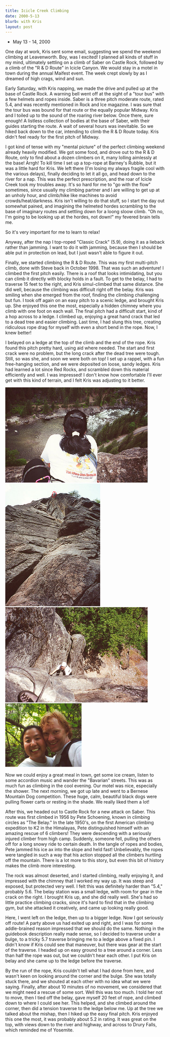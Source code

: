 ```yaml
---
title: Icicle Creek Climbing
date: 2000-5-13
blurb: with Kris
layout: post
---
```


* May 13 - 14, 2000

One day at work, Kris sent some email, suggesting we spend the weekend climbing
at Leavenworth. Boy, was I excited! I planned all kinds of stuff in my mind,
ultimately settling on a climb of Saber on Castle Rock, followed by a climb of
the "R & D Route" in Icicle Canyon.  We would stay in a motel in town during
the annual Maifest event. The week crept slowly by as I dreamed of high crags,
wind and sun.


Early Saturday, with Kris napping, we made the drive and pulled up at the base
of Castle Rock. A warning bell went off at the sight of a "tour bus" with a few
helmets and ropes inside.  Saber is a three pitch moderate route, rated 5.4, and
was recently mentioned in Rock and Ice magazine. I was sure that the tour bus
was bound for that route or the equally popular Midway. Kris and I toiled up to
the sound of the roaring river below. Once there, sure enough! A listless
collection of bodies at the base of Saber, with their guides starting the route.
A wait of several hours was inevitable. So we hiked back down to the car,
intending to climb the R & D Route today. Kris didn't feel ready for the first
pitch of Midway.


I got kind of tense with my "mental picture" of the perfect climbing weekend
already heavily modified. We got some food, and drove out to the R \& D Route,
only to find about a dozen climbers on it, many lolling aimlessly at the base!
Arrgh! To kill time I set up a top-rope at Barney's Rubble, but it was a little
hard for Kris. We left there (I'm losing my always fragile cool with the various
delays), finally deciding to let it all go, and head down to the river for
a nap. This was the perfect prescription, and the roar of Icicle Creek took
my troubles away. It's so hard for me to "go with the flow" sometimes, since
usually my climbing partner and I are willing to get up at an unholy hour,
and climb/hike like machines to avoid crowds/heat/darkness. Kris isn't willing
to do that stuff, so I start the day out somewhat pained, and imagining the
helmeted hordes scrambling to the base of imaginary routes and settling down
for a loong sloow climb. "Oh no, I'm going to be looking up at the hordes,
not down!" my fevered brain tells me.


So it's very important for me to learn to relax!


Anyway, after the nap I top-roped "Classic Crack" (5.9), doing it as a
lieback rather than jamming. I want to do it with jamming, because then I
should be able put in protection on lead, but I just wasn't able to figure
it out.


Finally, we started climbing the R & D Route. 
This was my first multi-pitch climb,
done with Steve back in October 1998. That was such an adventure! I climbed
the first pitch easily. There is a roof that looks intimidating, but you
can climb it directly with blocky holds in a fault. To get to the belay,
I had to traverse 15 feet to the right, and Kris simul-climbed that same
distance. She did well, because the climbing was difficult right off
the belay. Kris was smiling when she emerged from the roof, finding the
climbing challenging but fun. I took off again on an easy pitch to
a scenic ledge, and brought Kris up. She enjoyed this one the most,
especially a hidden chimney where you climb with one foot on each wall.
The final pitch had a difficult start, kind of a hop across to a ledge.
I climbed up, enjoying a great hand crack that led to a dead tree and
easier climbing. Last time, I had slung this tree, creating ridiculous
rope drag for myself with even a short bend in the rope. Now, I knew
better!


I belayed on a ledge at the top of the climb and the end of the rope.
Kris found this pitch pretty hard, using aid where needed. The start and
first crack were no problem, but the long crack after the dead tree were
tough. Still, so was she, and soon we were both on top! I set up a rappel,
with a fun free-hanging section, and we were deposited on loose, sandy
ledges. Kris had learned a lot since Red Rocks, and scrambled down this
material efficiently and well. I was impressed! I don't know how comfortable
I'll ever get with this kind of terrain, and I felt Kris was adjusting to
it better. 

![Here's Kris on top of Castle Rock](images/krislook.jpg)
![](images/grimlook.jpg)
![](images/krisp1c.jpg)
![](images/selfport.jpg)


Now we could enjoy a great meal in town, get some ice cream, listen to some
accordion music and wander the "Bavarian" streets. This was as much fun as
climbing in the cool evening. Our motel was nice, especially the shower.
The next morning, we got up late and went to a Bernese Mountain Dog 
competition. These huge, calm, beautiful black dogs were pulling flower
carts or resting in the shade. We really liked them a lot!


After this, we headed out to Castle Rock for a new attack on Saber. This route
was first climbed in 1956 by Pete Schoening, known in climbing circles as
"The Belay." In the late 1950's, on the first American climbing expedition
to K2 in the Himalayas, Pete distinguished himself with an amazing rescue
of 6 climbers! They were descending with a seriously injured climber from
high camp. Suddenly, someone fell, pulling the others off for a long snowy ride
to certain death. In the tangle of ropes and bodies, Pete jammed his ice ax
into the slope and held fast! Unbelievably, the ropes were tangled in such a
way that his action stopped all the climbers hurtling off the mountain.
There is a lot more to this story, but even this bit of history makes the climb
more interesting.


The rock was almost deserted, and I started climbing, really enjoying it, and
impressed with the chimney that I worked my way up. It was steep and exposed,
but protected very well. I felt this was definitely harder than "5.4," probably
5.6. The belay station was a small ledge, with room for gear in the crack on
the right. I brought Kris up, and she did really well. She's had so little
practice climbing cracks, since it's hard to find that in the climbing gym,
but she attacked it creatively, and came up looking really good.


Here, I went left on the ledge, then up to a bigger ledge. Now I got seriously
off route! A party above us had exited up and right, and I was for some
addle-brained reason impressed that we should do the same. Nothing in the
guidebook description really made sense, so I decided to traverse under
a bulge, to a tricky 5.7 traverse bringing me to a ledge above a fixed
pin. I didn't know if Kris could see that maneuver, but there was gear
at the start of the traverse. I headed up on easy ground to a tree around
a corner. Less than half the rope was out, but we couldn't hear each other.
I put Kris on belay and she came up to the ledge before the traverse.


By the run of the rope, Kris couldn't tell what I had done from here, and
wasn't keen on looking around the corner and the bulge. She was totally
stuck there, and we shouted at each other with no idea what we were saying.
Finally, after about 10 minutes of no movement, we considered that we
might need a rescue of some sort. Well this was too much. I told her not
to move, then I tied off the belay, gave myself 20 feet of rope, and 
climbed down to where I could see her. This helped, and she climbed around
the corner, then did a tension traverse to the ledge below me. Up at the
tree we talked about the mishap, then I hiked up the easy final pitch.
Kris enjoyed this one the most, it was probably about 5.2 in rating.
It was great on the top, with views down to the river and highway,
and across to Drury Falls, which reminded me of Yosemite.
